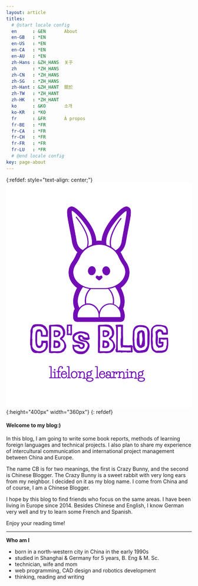 ```yaml
---
layout: article
titles:
  # @start locale config
  en      : &EN       About
  en-GB   : *EN
  en-US   : *EN
  en-CA   : *EN
  en-AU   : *EN
  zh-Hans : &ZH_HANS  关于
  zh      : *ZH_HANS
  zh-CN   : *ZH_HANS
  zh-SG   : *ZH_HANS
  zh-Hant : &ZH_HANT  關於
  zh-TW   : *ZH_HANT
  zh-HK   : *ZH_HANT
  ko      : &KO       소개
  ko-KR   : *KO
  fr      : &FR       À propos
  fr-BE   : *FR
  fr-CA   : *FR
  fr-CH   : *FR
  fr-FR   : *FR
  fr-LU   : *FR
  # @end locale config
key: page-about
---
```


{:refdef: style="text-align: center;"}
![logo001](.\image\about\logo001.png){:height="400px" width="360px"}
{: refdef}


#### Welcome to my blog:)


In this blog, I am going to write some book reports, methods of learning foreign languages and technical projects. I also plan to share my experience of intercultural communication and international project management between China and Europe. 


The name CB is for two meanings, the first is Crazy Bunny, and the second is Chinese Blogger. The Crazy Bunny is a sweet rabbit with very long ears from my neighbor. I decided on it as my blog name. I come from China and of course, I am a Chinese Blogger.


I hope by this blog to find friends who focus on the same areas. I have been living in Europe since 2014. Besides Chinese and English, I know German very well and try to learn some French and Spanish.


Enjoy your reading time!

------

**Who am I**

- born in a north-western city in China in the early 1990s 
- studied in Shanghai & Germany for 5 years, B. Eng & M. Sc.
- technician, wife and mom
- web programming, CAD design and robotics development
- thinking, reading and writing

